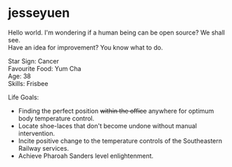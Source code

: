 # jesseyuen

Hello world. I'm wondering if a human being can be open source? We shall see.<br>
Have an idea for improvement? You know what to do.

Star Sign: Cancer <br>
Favourite Food: Yum Cha <br>
Age: 38 <br>
Skills: Frisbee

Life Goals:
* Finding the perfect position <del>within the office</del> anywhere for optimum body temperature control.
* Locate shoe-laces that don't become undone without manual intervention. 
* Incite positive change to the temperature controls of the Southeastern Railway services.
* Achieve Pharoah Sanders level enlightenment.
